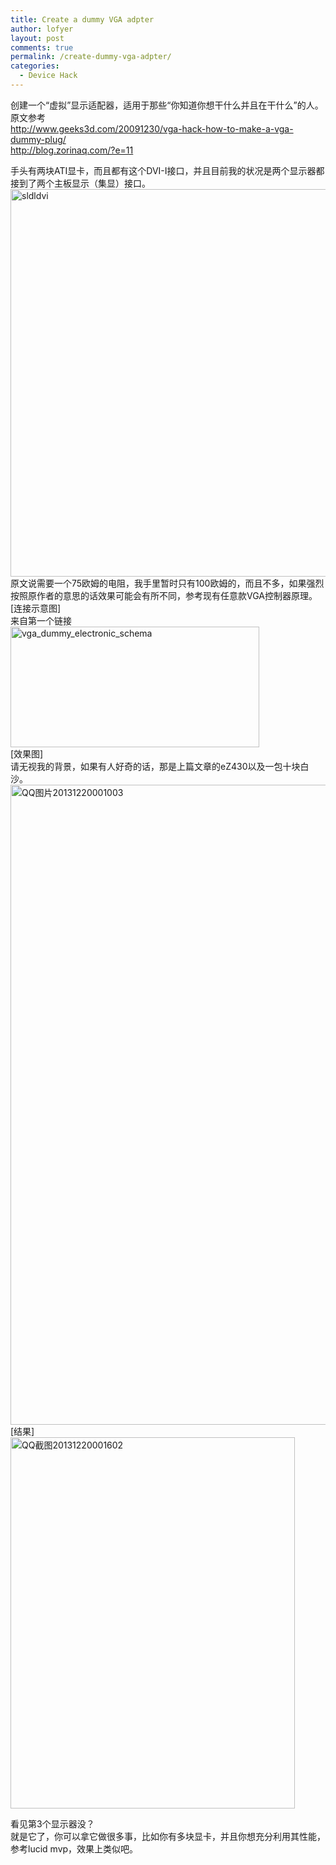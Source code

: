 ```yaml
---
title: Create a dummy VGA adpter
author: lofyer
layout: post
comments: true
permalink: /create-dummy-vga-adpter/
categories:
  - Device Hack
---
```

创建一个“虚拟”显示适配器，适用于那些“你知道你想干什么并且在干什么”的人。  
原文参考  
<a href="http://www.geeks3d.com/20091230/vga-hack-how-to-make-a-vga-dummy-plug/" target="_blank">http://www.geeks3d.com/20091230/vga-hack-how-to-make-a-vga-dummy-plug/</a>  
<a href="http://blog.zorinaq.com/?e=11" target="_blank">http://blog.zorinaq.com/?e=11</a>

手头有两块ATI显卡，而且都有这个DVI-I接口，并且目前我的状况是两个显示器都接到了两个主板显示（集显）接口。  
<a href="http://blog.lofyer.org/2013/12/create-dummy-vga-adpter/sldldvi/" rel="attachment wp-att-2647"><img src="http://blog.lofyer.org/wp-content/uploads/sldldvi.jpg" alt="sldldvi" width="610" height="620" class="alignnone size-full wp-image-2647" /></a>  
原文说需要一个75欧姆的电阻，我手里暂时只有100欧姆的，而且不多，如果强烈按照原作者的意思的话效果可能会有所不同，参考现有任意款VGA控制器原理。  
[连接示意图]  
来自第一个链接  
<a href="http://blog.lofyer.org/2013/12/create-dummy-vga-adpter/vga_dummy_electronic_schema/" rel="attachment wp-att-2649"><img src="http://blog.lofyer.org/wp-content/uploads/vga_dummy_electronic_schema.jpg" alt="vga_dummy_electronic_schema" width="398" height="193" class="alignnone size-full wp-image-2649" /></a>  
[效果图]  
请无视我的背景，如果有人好奇的话，那是上篇文章的eZ430以及一包十块白沙。  
<a href="http://blog.lofyer.org/2013/12/create-dummy-vga-adpter/qq%e5%9b%be%e7%89%8720131220001003/" rel="attachment wp-att-2651"><img src="http://blog.lofyer.org/wp-content/uploads/QQ图片20131220001003-757x1024.jpg" alt="QQ图片20131220001003" width="757" height="1024" class="alignnone size-large wp-image-2651" /></a>  
[结果]  
<a href="http://blog.lofyer.org/2013/12/create-dummy-vga-adpter/qq%e6%88%aa%e5%9b%be20131220001602/" rel="attachment wp-att-2654"><img src="http://blog.lofyer.org/wp-content/uploads/QQ截图20131220001602.png" alt="QQ截图20131220001602" width="455" height="594" class="alignnone size-full wp-image-2654" /></a>

看见第3个显示器没？  
就是它了，你可以拿它做很多事，比如你有多块显卡，并且你想充分利用其性能，参考lucid mvp，效果上类似吧。